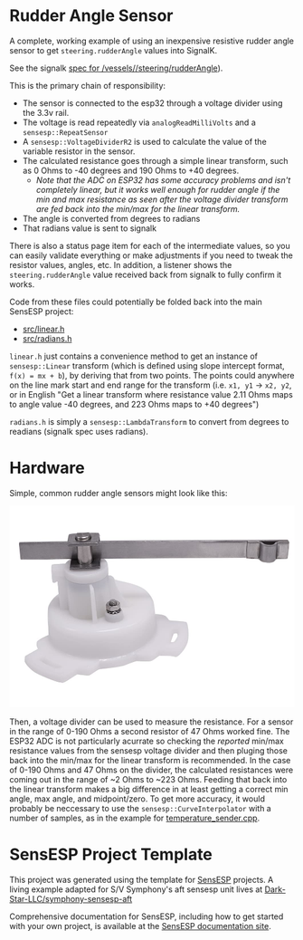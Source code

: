 # Rudder Angle Sensor

A complete, working example of using an inexpensive resistive rudder angle sensor to get `steering.rudderAngle` values into SignalK.

See the signalk [spec for /vessels/<RegExp>/steering/rudderAngle](https://signalk.org/specification/1.7.0/doc/vesselsBranch.html#vesselsregexpsteeringrudderangle)).

This is the primary chain of responsibility:

* The sensor is connected to the esp32 through a voltage divider using the 3.3v rail.
* The voltage is read repeatedly via `analogReadMilliVolts` and a `sensesp::RepeatSensor`
* A `sensesp::VoltageDividerR2` is used to calculate the value of the variable resistor in the sensor.
* The calculated resistance goes through a simple linear transform, such as 0 Ohms to -40 degrees and 190 Ohms to +40 degrees.
  * *Note that the ADC on ESP32 has some accuracy problems and isn't completely linear, but it works well enough for rudder angle if the min and max resistance as seen after the voltage divider transform are fed back into the min/max for the linear transform.*
* The angle is converted from degrees to radians
* That radians value is sent to signalk

There is also a status page item for each of the intermediate values, so you can easily validate everything or make adjustments if you need to tweak the resistor values, angles, etc.  In addition, a listener shows the `steering.rudderAngle` value received back from signalk to fully confirm it works.

Code from these files could potentially be folded back into the main SensESP project:
* [src/linear.h](src/linear.h)
* [src/radians.h](src/radians.h)

`linear.h` just contains a convenience method to get an instance of `sensesp::Linear` transform (which is defined using slope intercept format, `f(x) = mx + b`), by deriving that from two points.  The points could anywhere on the line mark start and end range for the transform (i.e. `x1, y1` -> `x2, y2`, or in English "Get a linear transform where resistance value 2.11 Ohms maps to angle value -40 degrees, and 223 Ohms maps to +40 degrees")

`radians.h` is simply a `sensesp::LambdaTransform` to convert from degrees to readians (signalk spec uses radians).

# Hardware
Simple, common rudder angle sensors might look like this:

![Stock image of a rudder angle sensor made of white plastic enclosing a potentiometer, attached to a metal swing arm.  One sensor terminal with a hex nut is also visible](images/basic_rudder_angle_sensor.png)

Then, a voltage divider can be used to measure the resistance.  For a sensor in the range of 0-190 Ohms a second resistor of 47 Ohms worked fine.  The ESP32 ADC is not particularly acurrate so checking the *reported* min/max resistance values from the sensesp voltage divider and then pluging those back into the min/max for the linear transform is recommended.  In the case of 0-190 Ohms and 47 Ohms on the divider, the calculated resistances were coming out in the range of ~2 Ohms to ~223 Ohms.  Feeding that back into the linear transform makes a big difference in at least getting a correct min angle, max angle, and midpoint/zero.  To get more accuracy, it would probably be neccessary to use the `sensesp::CurveInterpolator` with a number of samples, as in the example for [temperature_sender.cpp](https://github.com/SignalK/SensESP/blob/main/examples/temperature_sender.cpp).

# SensESP Project Template

This project was generated using the template for [SensESP](https://github.com/SignalK/SensESP/) projects. A living example adapted for S/V Symphony's aft sensesp unit lives at [Dark-Star-LLC/symphony-sensesp-aft](https://github.com/Dark-Star-LLC/symphony-sensesp-aft)

Comprehensive documentation for SensESP, including how to get started with your own project, is available at the [SensESP documentation site](https://signalk.org/SensESP/).
